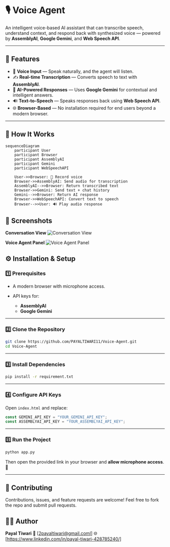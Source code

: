 
# 🎙️ Voice Agent

An intelligent voice-based AI assistant that can transcribe speech, understand context, and respond back with synthesized voice — powered by **AssemblyAI**, **Google Gemini**, and **Web Speech API**.

---

## 🚀 Features
- 🎤 **Voice Input** — Speak naturally, and the agent will listen.
- ✍️ **Real-time Transcription** — Converts speech to text with **AssemblyAI**.
- 🤖 **AI-Powered Responses** — Uses **Google Gemini** for contextual and intelligent answers.
- 🔊 **Text-to-Speech** — Speaks responses back using **Web Speech API**.
- 🌐 **Browser-Based** — No installation required for end users beyond a modern browser.

---

## 🧠 How It Works

```mermaid
sequenceDiagram
    participant User
    participant Browser
    participant AssemblyAI
    participant Gemini
    participant WebSpeechAPI

    User->>Browser: 🎤 Record voice
    Browser->>AssemblyAI: Send audio for transcription
    AssemblyAI-->>Browser: Return transcribed text
    Browser->>Gemini: Send text + chat history
    Gemini-->>Browser: Return AI response
    Browser->>WebSpeechAPI: Convert text to speech
    Browser-->>User: 🔊 Play audio response
````



## 📸 Screenshots

**Conversation View**
![Conversation View](https://github.com/PAYALTIWARI11/Voice-Agent/blob/main/Screenshot%202025-08-15%20122558.png)

**Voice Agent Panel**
![Voice Agent Panel](https://github.com/PAYALTIWARI11/Voice-Agent/blob/main/Screenshot%202025-08-09%20002950.png)


## ⚙️ Installation & Setup

### 1️⃣ Prerequisites

* A modern browser with microphone access.
* API keys for:

  * **AssemblyAI**
  * **Google Gemini**

---

### 2️⃣ Clone the Repository

```bash
git clone https://github.com/PAYALTIWARI11/Voice-Agent.git
cd Voice-Agent
```

---

### 3️⃣ Install Dependencies

```bash
pip install -r requirement.txt
```

---

### 4️⃣ Configure API Keys

Open `index.html` and replace:

```javascript
const GEMINI_API_KEY = "YOUR_GEMINI_API_KEY";
const ASSEMBLYAI_API_KEY = "YOUR_ASSEMBLYAI_API_KEY";
```

---

### 5️⃣ Run the Project

```bash
python app.py
```

Then open the provided link in your browser and **allow microphone access**. 🎤

---

## 🤝 Contributing

Contributions, issues, and feature requests are welcome!
Feel free to fork the repo and submit pull requests.




## 👩‍💻 Author

**Payal Tiwari**
📧 \[2payaltiwari@gmail.coml]
🌐 \[https://www.linkedin.com/in/payal-tiwari-428785240/]

```



